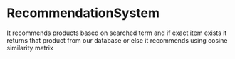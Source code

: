 # RecommendationSystem
It recommends products based on searched term and if exact item exists it returns that product from our database or else it recommends using cosine similarity matrix
